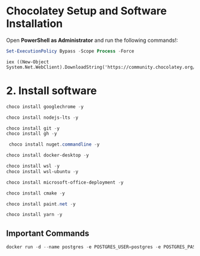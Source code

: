 # Chocolatey Setup and Software Installation

Open **PowerShell as Administrator** and run the following commands!:

```powershell
Set-ExecutionPolicy Bypass -Scope Process -Force
```

```powerhsell
iex ((New-Object System.Net.WebClient).DownloadString('https://community.chocolatey.org/install.ps1'))
```

# 2. Install software
```powershell
choco install googlechrome -y
```

```powershell
choco install nodejs-lts -y
```

```powershell
choco install git -y
choco install gh -y
```

```powershell
 choco install nuget.commandline -y
```

```powershell
choco install docker-desktop -y
```

```powershell
choco install wsl -y
choco install wsl-ubuntu -y
```

```powershell
choco install microsoft-office-deployment -y
```

```powershell
choco install cmake -y
```

```powershell
choco install paint.net -y
```

```powershell
choco install yarn -y
```

## Important Commands

```powershell
docker run -d --name postgres -e POSTGRES_USER=postgres -e POSTGRES_PASSWORD=postgres -e POSTGRES_DB=postgres -p 5432:5432 postgres
```


